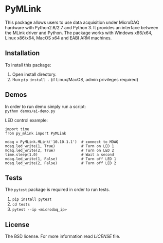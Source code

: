 # PyMLink 

This package allows users to use data acquisition under MicroDAQ hardware with Python2.6/2.7 and Python 3. 
It provides an interface between the MLink driver and Python. 
The package works with Windows x86/x64, Linux x86/x64, MacOS x64 and EABI ARM machines.

## Installation

To install this package:<br />
1. Open install directory.<br /> 
2. Run `pip install .` (if Linux/MacOS, admin privileges required)

## Demos
In order to run demo simply run a script:\
`python demos/ai-demo.py`

LED control example:

    import time
    from py_mlink import PyMLink

    mdaq = PyMLink.MLink('10.10.1.1')  # connect to MDAQ
    mdaq.led_write(1, True)            # Turn on LED 1
    mdaq.led_write(2, True)            # Turn on LED 2
    time.sleep(1.0)                    # Wait a second
    mdaq.led_write(1, False)           # Turn off LED 1
    mdaq.led_write(2, False)           # Turn off LED 2



## Tests 

The `pytest` package is required in order to run tests.<br />
1. `pip install pytest`
2. `cd tests`
3. `pytest --ip <microdaq_ip>`



## License

The BSD license. For more information read _LICENSE_ file.  
